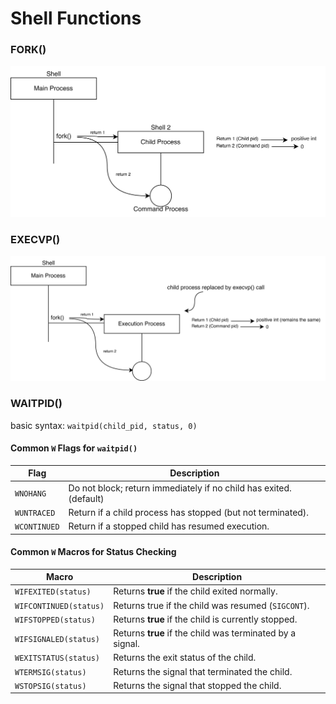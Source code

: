 # Shell Functions

### FORK()
![fork flow diagram](https://github.com/PrajwalUlli/Playground/blob/main/Simple_Shell/images/Fork.png)

### EXECVP()
![execvp flow diagram](https://github.com/PrajwalUlli/Playground/blob/main/Simple_Shell/images/Execvp.png)

### WAITPID()
basic syntax: `waitpid(child_pid, status, 0)`

#### Common `W` Flags for `waitpid()`

| **Flag**         | **Description** |
|------------------|----------------|
| `WNOHANG`       | Do not block; return immediately if no child has exited. (default) |
| `WUNTRACED`     | Return if a child process has stopped (but not terminated). |
| `WCONTINUED`    | Return if a stopped child has resumed execution. |

#### Common `W` Macros for Status Checking

| **Macro**            | **Description** |
|----------------------|----------------|
| `WIFEXITED(status)`  | Returns **true** if the child exited normally. |
| `WIFCONTINUED(status)` | Returns true if the child was resumed (`SIGCONT`). |
| `WIFSTOPPED(status)` | Returns **true** if the child is currently stopped. |
| `WIFSIGNALED(status)` | Returns **true** if the child was terminated by a signal. |
| `WEXITSTATUS(status)` | Returns the exit status of the child. |
| `WTERMSIG(status)`   | Returns the signal that terminated the child. |
| `WSTOPSIG(status)`   | Returns the signal that stopped the child. |

